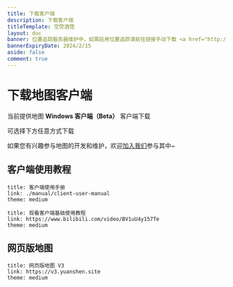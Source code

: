 ```yaml
---
title: 下载客户端
description: 下载客户端
titleTemplate: 空荧酒馆
layout: doc
banner: 位置追踪服务器维护中，如需启用位置追踪请前往链接手动下载 <a href="http://a6t.cn/fa565" target="_black">http://a6t.cn/fa565</a>（提取码：KYJG）
bannerExpiryDate: 2024/2/15
aside: false
comment: true
---
```


# 下载地图客户端

当前提供地图 **Windows 客户端（Beta）** 客户端下载

可选择下方任意方式下载

<LinkGrid :items="downloadMethod" />

如果您有兴趣参与地图的开发和维护，欢迎[加入我们](./join.md)参与其中~

## 客户端使用教程

```card
title: 客户端使用手册
link: ./manual/client-user-manual
theme: medium
```

```card
title: 观看客户端基础使用教程
link: https://www.bilibili.com/video/BV1uU4y157Te
theme: medium
```

## 网页版地图

```card
title: 网页版地图 V3
link: https://v3.yuanshen.site
theme: medium
```

<script setup>
import { useUrlSearchParams } from '@vueuse/core'
import { onMounted } from 'vue'
import { isNumber } from '../.vitepress/theme/utils'

const params = useUrlSearchParams('history')
const downloadMethod = [
  { id:'sq', name: '加入社区', target: '_self', link: './community', icon: '/imgs/logo_256.png' },
  { id:'bd', name: '百度网盘', target: '_blank', link: 'https://pan.baidu.com/s/1mrU_bkqcpcdjeKPUCzMNDQ?pwd=kyjg', icon: '/svg/baidu-drive.svg' 
  },
  { id: 'kk', name: '夸克网盘', target: '_blank', link: 'https://pan.quark.cn/s/fe8bb34c77bc', icon: '/svg/quark-drive.svg' 
  },
  { id: 'ty', name: '天翼云盘', secondary: '访问码：exn0', target: '_blank', link: 'https://cloud.189.cn/t/YF7Fj2zIRVbi', icon: '/svg/tianyi-drive.svg' 
  },
  { id:'gd', name: 'Google Drive', target: '_blank', link: 'https://drive.google.com/drive/folders/1ade5zOu14oMIJlwaJd0qf-S_xdH9pkSa?usp=sharing', icon: 'i-logos-google-drive' }
]

function jump() {
    const target = String(params.q).toLocaleLowerCase()

    downloadMethod.forEach((val) => {
      if (val.id === target) {
        location.href = val.link
      }
    })
}

onMounted(()=> {
  jump()
})
</script>
